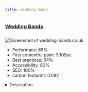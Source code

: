 ```yaml
---
title: wedding-bands
---
```


<div style="height: 3rem">
  <a href="http://www.wedding-bands.co.uk"><h3>Wedding Bands</h3></a>
</div>
<img loading="lazy" src="/images/thumbs/wedding-bands.co.uk.jpg" alt="Screenshot of wedding-bands.co.uk" />
<ul>
  <li>Performace: 65%</li>
  <li>
    First contentful paint:
    5.10Sec
  </li>
  <li>Best practices: 64%</li>
  <li>Accessibility: 83%</li>
  <li>SEO: 100%</li>
  <li>carbon footprint: 0.082</li>
</ul>
<details>
  <summary>Description</summary>
  <p>Wedding-Bands.co.uk is a simple to use website designed to showcase the wedding bands in the UK. The website features function bands, party bands and wedding bands from every genre from indie, rock and pop, to jazz, swing, soul, Motown and everything in between.The website has been built using K2 with the multiple category K2 extension. Each category features a number of local wedding bands and musicians, the user can either click to view the K2 profile or view a video in a lightbox.

Other extensions in use include JCH optimize and JotCache.</p>
</details>

